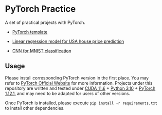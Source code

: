 # PyTorch Practice

A set of practical projects with PyTorch.

* [PyTorch template](https://github.com/ColinFX/pytorch-practice/tree/master/pytorch-template)

* [Linear regression model for USA house price prediction](https://github.com/ColinFX/pytorch-practice/tree/master/housing-linear)

* [CNN for MNIST classification](https://github.com/ColinFX/pytorch-practice/tree/master/mnist-cnn)

## Usage

Please install corresponding PyTorch version in the first place. You may refer to [PyTorch Official Website](https://pytorch.org/get-started/locally/) for more information. Projects under this repository are written and tested under [CUDA 11.6](https://docs.nvidia.com/cuda/cuda-toolkit-release-notes/index.html) + [Python 3.10](https://www.python.org/downloads/release/python-3100/) + [PyTorch 1.12.1](https://pytorch.org/get-started/previous-versions/), and may need to be adapted for users of other versions. 

Once PyTorch is installed, please execute `pip install -r requirements.txt` to install other dependencies. 
